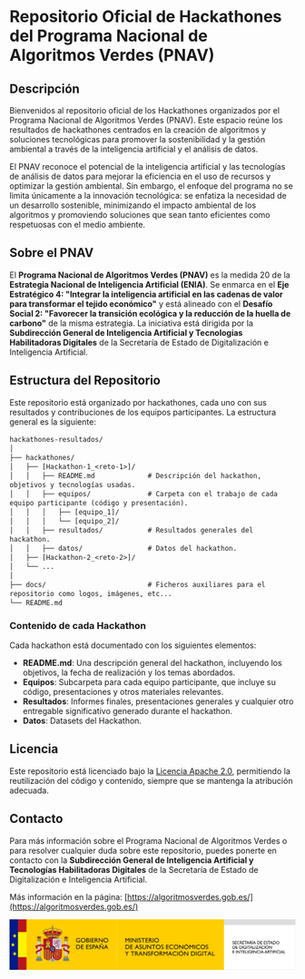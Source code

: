 # Repositorio Oficial de Hackathones del Programa Nacional de Algoritmos Verdes (PNAV)

## Descripción

Bienvenidos al repositorio oficial de los Hackathones organizados por el Programa Nacional de Algoritmos Verdes (PNAV). Este espacio reúne los resultados de hackathones centrados en la creación de algoritmos y soluciones tecnológicas para promover la sostenibilidad y la gestión ambiental a través de la inteligencia artificial y el análisis de datos.

El PNAV reconoce el potencial de la inteligencia artificial y las tecnologías de análisis de datos para mejorar la eficiencia en el uso de recursos y optimizar la gestión ambiental. Sin embargo, el enfoque del programa no se limita únicamente a la innovación tecnológica: se enfatiza la necesidad de un desarrollo sostenible, minimizando el impacto ambiental de los algoritmos y promoviendo soluciones que sean tanto eficientes como respetuosas con el medio ambiente.


## Sobre el PNAV

El **Programa Nacional de Algoritmos Verdes (PNAV)** es la medida 20 de la **Estrategia Nacional de Inteligencia Artificial (ENIA)**. Se enmarca en el **Eje Estratégico 4: "Integrar la inteligencia artificial en las cadenas de valor para transformar el tejido económico"** y está alineado con el **Desafío Social 2: "Favorecer la transición ecológica y la reducción de la huella de carbono"** de la misma estrategia. La iniciativa está dirigida por la **Subdirección General de Inteligencia Artificial y Tecnologías Habilitadoras Digitales** de la Secretaría de Estado de Digitalización e Inteligencia Artificial.



## Estructura del Repositorio

Este repositorio está organizado por hackathones, cada uno con sus resultados y contribuciones de los equipos participantes. La estructura general es la siguiente:

```
hackathones-resultados/
│
├── hackathones/
│   ├── [Hackathon-1_<reto-1>]/
│   │   ├── README.md             # Descripción del hackathon, objetivos y tecnologías usadas.
│   │   ├── equipos/              # Carpeta con el trabajo de cada equipo participante (código y presentación).
│   │   │   ├── [equipo_1]/
│   │   │   └── [equipo_2]/
│   │   ├── resultados/           # Resultados generales del hackathon.
│   │   ├── datos/                # Datos del hackathon.
│   ├── [Hackathon-2_<reto-2>]/
│   └── ...
│
├── docs/                         # Ficheros auxiliares para el repositorio como logos, imágenes, etc...
└── README.md                     

```


### Contenido de cada Hackathon

Cada hackathon está documentado con los siguientes elementos:

- **README.md**: Una descripción general del hackathon, incluyendo los objetivos, la fecha de realización y los temas abordados.
- **Equipos**: Subcarpeta para cada equipo participante, que incluye su código, presentaciones y otros materiales relevantes.
- **Resultados**: Informes finales, presentaciones generales y cualquier otro entregable significativo generado durante el hackathon.
- **Datos**: Datasets del Hackathon.


## Licencia

Este repositorio está licenciado bajo la [Licencia Apache 2.0](LICENSE), permitiendo la reutilización del código y contenido, siempre que se mantenga la atribución adecuada.

## Contacto

Para más información sobre el Programa Nacional de Algoritmos Verdes o para resolver cualquier duda sobre este repositorio, puedes ponerte en contacto con la **Subdirección General de Inteligencia Artificial y Tecnologías Habilitadoras Digitales** de la Secretaría de Estado de Digitalización e Inteligencia Artificial.

Más información en la página: [https://algoritmosverdes.gob.es/](https://algoritmosverdes.gob.es/)


<img src="docs/images/logo-sedia.png" alt="Logo SEDIA" width="600" height="auto">



